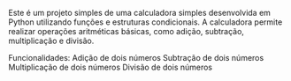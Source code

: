 Este é um projeto simples de uma calculadora simples desenvolvida em Python utilizando funções e estruturas condicionais. 
A calculadora permite realizar operações aritméticas básicas, como adição, subtração, multiplicação e divisão.

Funcionalidades:
Adição de dois números 
Subtração de dois números 
Multiplicação de dois números 
Divisão de dois números

